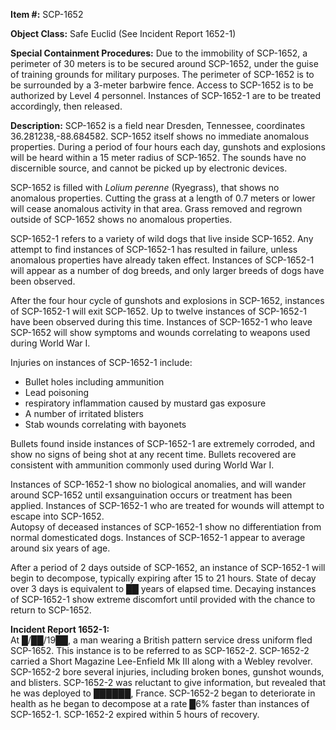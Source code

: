 **Item #:** SCP-1652

**Object Class:** Safe Euclid (See Incident Report 1652-1)

**Special Containment Procedures:** Due to the immobility of SCP-1652, a perimeter of 30 meters is to be secured around SCP-1652, under the guise of training grounds for military purposes. The perimeter of SCP-1652 is to be surrounded by a 3-meter barbwire fence. Access to SCP-1652 is to be authorized by Level 4 personnel. Instances of SCP-1652-1 are to be treated accordingly, then released.

**Description:** SCP-1652 is a field near Dresden, Tennessee, coordinates 36.281238,-88.684582. SCP-1652 itself shows no immediate anomalous properties. During a period of four hours each day, gunshots and explosions will be heard within a 15 meter radius of SCP-1652. The sounds have no discernible source, and cannot be picked up by electronic devices.

SCP-1652 is filled with _Lolium perenne_ (Ryegrass), that shows no anomalous properties. Cutting the grass at a length of 0.7 meters or lower will cease anomalous activity in that area. Grass removed and regrown outside of SCP-1652 shows no anomalous properties.

SCP-1652-1 refers to a variety of wild dogs that live inside SCP-1652. Any attempt to find instances of SCP-1652-1 has resulted in failure, unless anomalous properties have already taken effect. Instances of SCP-1652-1 will appear as a number of dog breeds, and only larger breeds of dogs have been observed.

After the four hour cycle of gunshots and explosions in SCP-1652, instances of SCP-1652-1 will exit SCP-1652. Up to twelve instances of SCP-1652-1 have been observed during this time. Instances of SCP-1652-1 who leave SCP-1652 will show symptoms and wounds correlating to weapons used during World War I.

Injuries on instances of SCP-1652-1 include:

*   Bullet holes including ammunition
*   Lead poisoning
*   respiratory inflammation caused by mustard gas exposure
*   A number of irritated blisters
*   Stab wounds correlating with bayonets

Bullets found inside instances of SCP-1652-1 are extremely corroded, and show no signs of being shot at any recent time. Bullets recovered are consistent with ammunition commonly used during World War I.

Instances of SCP-1652-1 show no biological anomalies, and will wander around SCP-1652 until exsanguination occurs or treatment has been applied. Instances of SCP-1652-1 who are treated for wounds will attempt to escape into SCP-1652.  
Autopsy of deceased instances of SCP-1652-1 show no differentiation from normal domesticated dogs. Instances of SCP-1652-1 appear to average around six years of age.

After a period of 2 days outside of SCP-1652, an instance of SCP-1652-1 will begin to decompose, typically expiring after 15 to 21 hours. State of decay over 3 days is equivalent to ██ years of elapsed time. Decaying instances of SCP-1652-1 show extreme discomfort until provided with the chance to return to SCP-1652.

**Incident Report 1652-1:**  
At █/██/19██, a man wearing a British pattern service dress uniform fled SCP-1652. This instance is to be referred to as SCP-1652-2. SCP-1652-2 carried a Short Magazine Lee-Enfield Mk III along with a Webley revolver. SCP-1652-2 bore several injuries, including broken bones, gunshot wounds, and blisters. SCP-1652-2 was reluctant to give information, but revealed that he was deployed to ██████, France. SCP-1652-2 began to deteriorate in health as he began to decompose at a rate █6% faster than instances of SCP-1652-1. SCP-1652-2 expired within 5 hours of recovery.